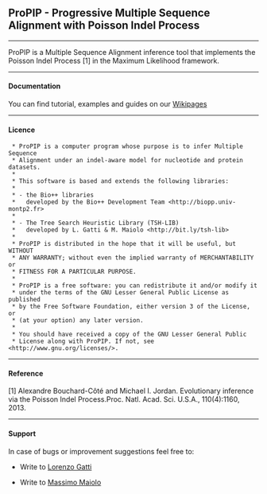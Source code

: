 ## ProPIP - Progressive Multiple Sequence Alignment with Poisson Indel Process

----

ProPIP is a Multiple Sequence Alignment inference tool that implements the Poisson Indel Process [1] in the Maximum Likelihood framework.

----
#### Documentation

You can find tutorial, examples and guides on our [Wikipages](https://github.com/acg-team/ProPIP/wiki/ProPIP:-Progressive-Multiple-Sequence-Alignment-with-Poisson-Indel-Process.md)

----
#### Licence

     * ProPIP is a computer program whose purpose is to infer Multiple Sequence 
     * Alignment under an indel-aware model for nucleotide and protein datasets.
     *
     * This software is based and extends the following libraries:
     *
     * - the Bio++ libraries
     *   developed by the Bio++ Development Team <http://biopp.univ-montp2.fr>
     *
     * - The Tree Search Heuristic Library (TSH-LIB)
     *   developed by L. Gatti & M. Maiolo <http://bit.ly/tsh-lib>
     *
     * ProPIP is distributed in the hope that it will be useful, but WITHOUT
     * ANY WARRANTY; without even the implied warranty of MERCHANTABILITY or
     * FITNESS FOR A PARTICULAR PURPOSE.
     *
     * ProPIP is a free software: you can redistribute it and/or modify it
     * under the terms of the GNU Lesser General Public License as published
     * by the Free Software Foundation, either version 3 of the License, or
     * (at your option) any later version.
     *
     * You should have received a copy of the GNU Lesser General Public
     * License along with ProPIP. If not, see <http://www.gnu.org/licenses/>.

----
#### Reference

[1] Alexandre Bouchard-Côté and Michael I. Jordan. Evolutionary inference via the Poisson Indel Process.Proc. Natl. Acad. Sci. U.S.A., 110(4):1160, 2013.

----
#### Support
In case of bugs or improvement suggestions feel free to:
    
- Write to [Lorenzo Gatti](mailto:lorenzo.gatti.89@gmail.com)
    
- Write to [Massimo Maiolo](mailto:massimo.maiolo@zhaw.ch)

